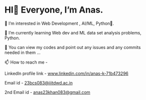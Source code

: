 <h1><b>HI👋 Everyone</b>, I’m Anas.</h1>

 👀 I’m interested in Web Development ,  AI/ML,  Python🐍. 

 🌱 I’m currently learning Web dev and ML data set analysis problems, Python. 

 💞️ You can view my codes and point out any issues and any commits needed in them ...

 📫 How to reach me - 

   Linkedln profile link - www.linkedin.com/in/anas-k-71b473296

   Email id - 23bcs083@iiitdwd.ac.in 

   2nd Email id - anas23khan083@gmail.com

<!---
ANAS727189/ANAS727189 is a ✨ special ✨ repository because its `README.md` (this file) appears on your GitHub profile.
You can click the Preview link to take a look at your changes.
--->
